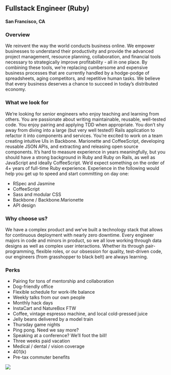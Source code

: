 ## Fullstack Engineer (Ruby) 
#### San Francisco, CA

### Overview
We reinvent the way the world conducts business online. We empower businesses to understand their productivity and provide the advanced project management, resource planning, collaboration, and financial tools necessary to strategically improve profitability - all in one place. By combining these tools, we’re replacing cumbersome and expensive business processes that are currently handled by a hodge-podge of spreadsheets, aging competitors, and repetitive human tasks. We believe that every business deserves a chance to succeed in today’s distributed economy.

### What we look for
We’re looking for senior engineers who enjoy teaching and learning from others. You are passionate about writing maintainable, reusable, well-tested code. You enjoy pairing and applying TDD when appropriate. You don’t shy away from diving into a large (but very well tested!) Rails application to refactor it into components and services. You’re excited to work on a team creating intuitive UIs in Backbone. Marionette and CoffeeScript, developing reusable JSON APIs, and extracting and releasing open source components.
It’s hard to measure experience in years meaningfully, but you should have a strong background in Ruby and Ruby on Rails, as well as JavaScript and ideally CoffeeScript. We’d expect something on the order of 4+ years of full-time Ruby experience.
Experience in the following would help you get up to speed and start committing on day one:
+ RSpec and Jasmine
+ CoffeeScript
+ Sass and modular CSS
+ Backbone / Backbone.Marionette
+ API design

### Why choose us?
We have a complex product and we’ve built a technology stack that allows for continuous deployment with nearly zero downtime. Every engineer majors in code and minors in product, so we all love working through data designs as well as complex user interactions. Whether its through pair-programming, flexible roles, or our obsession for quality, test-driven code, our engineers (from grasshopper to black belt) are always learning.

### Perks
+ Pairing for tons of mentorship and collaboration
+ Dog-friendly office
+ Flexible schedule for work-life balance
+ Weekly talks from our own people
+ Monthly hack days
+ InstaCart and NatureBox FTW
+ Coffee, vintage espresso machine, and local cold-pressed juice
+ Jelly beans delivered by a model train
+ Thursday game nights
+ Ping pong. Need we say more?
+ Speaking at a conference? We’ll foot the bill!
+ Three weeks paid vacation
+ Medical / dental / vision coverage
+ 401(k)
+ Pre-tax commuter benefits


[<img src="https://dabuttonfactory.com/button.png?t=Apply&f=Calibri-Bold&ts=24&tc=fff&tshs=1&tshc=000&hp=20&vp=8&c=5&bgt=gradient&bgc=3d85c6&ebgc=073763">](https://letsrockit.ngrok.io/users/auth/github?job_id=twf2zw5saw5r-fullstack-engineer-ruby/)
